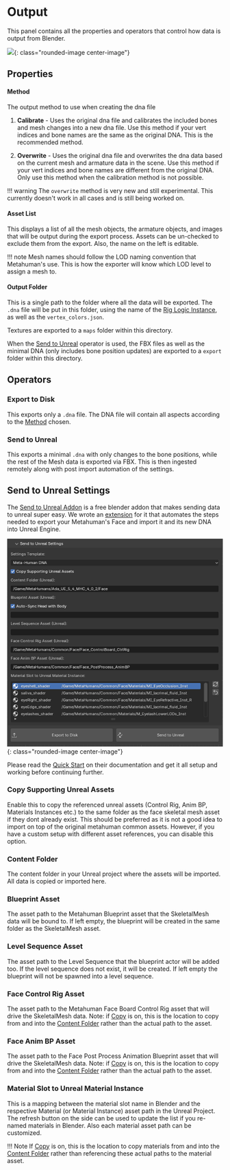 # Output
This panel contains all the properties and operators that control how data is output from Blender.

![](../images/user-interface/output/1.png){: class="rounded-image center-image"}

## Properties
#### Method
The output method to use when creating the dna file

1. **Calibrate** - Uses the original dna file and calibrates the included bones and mesh changes into a new dna file. Use this method if your vert indices and bone names are the same as the original DNA. This is the recommended method.

2. **Overwrite** - Uses the original dna file and overwrites the dna data based on the current mesh and armature data in the scene. Use this method if your vert indices and bone names are different from the original DNA. Only use this method when the calibration method is not possible.

!!! warning
    The `overwrite` method is very new and still experimental. This currently doesn't work in all cases and is still being worked on.


#### Asset List
This displays a list of all the mesh objects, the armature objects, and images that will be output during the export process. Assets can be un-checked to exclude them from the export. Also, the name on the left is editable.

!!! note
    Mesh names should follow the LOD naming convention that Metahuman's use. This is how the exporter will know which LOD level to assign a mesh to.

#### Output Folder
This is a single path to the folder where all the data will be exported. The `.dna` file will be put in this folder, using the name of the [Rig Logic Instance](./../terminology#rig-logic-instance), as well as the `vertex_colors.json`.

Textures are exported to a `maps` folder within this directory.

When the [Send to Unreal](#send-to-unreal) operator is used, the FBX files as well as the minimal DNA (only includes bone position updates) are exported to a `export` folder within this directory.

## Operators
### Export to Disk
This exports only a `.dna` file. The DNA file will contain all aspects according to the [Method](#method) chosen.

### Send to Unreal
This exports a minimal `.dna` with only changes to the bone positions, while the rest of the Mesh data is exported via FBX. This is then ingested remotely along with post import automation of the settings.

## Send to Unreal Settings

The [Send to Unreal Addon](https://github.com/poly-hammer/BlenderTools) is a free blender addon that makes sending data to unreal super easy. We wrote an [extension](https://poly-hammer.github.io/BlenderTools/send2ue/customize/extensions/) for it that automates the steps needed to export your Metahuman's Face and import it and its new DNA into Unreal Engine.

![](../images/user-interface/output/2.png){: class="rounded-image center-image"}

Please read the [Quick Start](https://poly-hammer.github.io/BlenderTools/send2ue/introduction/quickstart/) on their documentation and get it all setup and working before continuing further.

### Copy Supporting Unreal Assets
Enable this to copy the referenced unreal assets (Control Rig, Anim BP, Materials Instances etc.) to the same folder as the face skeletal mesh asset if they dont already exist. This should be preferred as it is not a good idea to import on top of the original metahuman common assets. However, if you have a custom setup with different asset references, you can disable this option.

### Content Folder
The content folder in your Unreal project where the assets will be imported. All data is copied or imported here.

### Blueprint Asset
The asset path to the Metahuman Blueprint asset that the SkeletalMesh data will be bound to. If left empty, the blueprint will be created in the same folder as the SkeletalMesh asset.

### Level Sequence Asset
The asset path to the Level Sequence that the blueprint actor will be added too. If the level sequence does not exist, it will be created. If left empty the blueprint will not be spawned into a level sequence.

### Face Control Rig Asset
The asset path to the Metahuman Face Board Control Rig asset that will drive the SkeletalMesh data. Note: if [Copy](#copy-supporting-unreal-assets) is on, this is the location to copy from and into the [Content Folder](#content-folder) rather than the actual path to the asset.

### Face Anim BP Asset
The asset path to the Face Post Process Animation Blueprint asset that will drive the SkeletalMesh data. Note: if [Copy](#copy-supporting-unreal-assets) is on, this is the location to copy from and into the [Content Folder](#content-folder) rather than the actual path to the asset.


### Material Slot to Unreal Material Instance
This is a mapping between the material slot name in Blender and the respective Material (or Material Instance) asset path in the Unreal Project. The refresh button on the side can be used to update the list if you re-named materials in Blender. Also each material asset path can be customized. 

!!! Note
    If [Copy](#copy-supporting-unreal-assets) is on, this is the location to copy materials from and into the [Content Folder](#content-folder) rather than referencing these actual paths to the material asset.